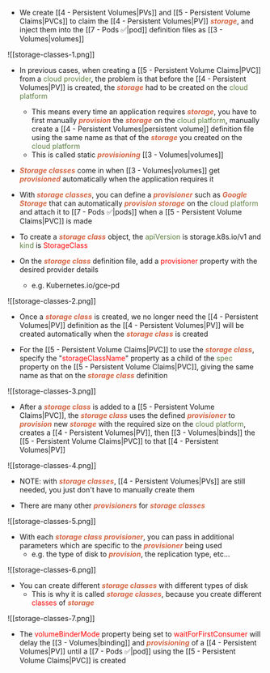 - We create [[4 - Persistent Volumes|PVs]] and [[5 - Persistent Volume Claims|PVCs]] to claim the [[4 - Persistent Volumes|PV]] <b><i><span style="color:#d46644">storage</span></i></b>, and inject them into the [[7 - Pods ✅|pod]] definition files as [[3 - Volumes|volumes]]

![[storage-classes-1.png]]

- In previous cases, when creating a [[5 - Persistent Volume Claims|PVC]] from a <span style="color:#5c7e3e">cloud provider</span>, the problem is that before the [[4 - Persistent Volumes|PV]] is created, the <b><i><span style="color:#d46644">storage</span></i></b> had to be created on the <span style="color:#5c7e3e">cloud platform</span>
	- This means every time an application requires <b><i><span style="color:#d46644">storage</span></i></b>, you have to first manually <b><i><span style="color:#d46644">provision</span></i></b> the <b><i><span style="color:#d46644">storage</span></i></b> on the <span style="color:#5c7e3e">cloud platform</span>, manually create a [[4 - Persistent Volumes|persistent volume]] definition file using the same name as that of the <b><i><span style="color:#d46644">storage</span></i></b> you created on the <span style="color:#5c7e3e">cloud platform</span>
	- This is called static <b><i><span style="color:#d46644">provisioning</span></i></b> [[3 - Volumes|volumes]]

- <b><i><span style="color:#d46644">Storage classes</span></i></b> come in when [[3 - Volumes|volumes]] get <b><i><span style="color:#d46644">provisioned</span></i></b> automatically when the application requires it

- With <b><i><span style="color:#d46644">storage classes</span></i></b>, you can define a <b><i><span style="color:#d46644">provisioner</span></i></b> such as <b><i><span style="color:#d46644">Google Storage</span></i></b> that can automatically <b><i><span style="color:#d46644">provision storage</span></i></b> on the <span style="color:#5c7e3e">cloud platform</span> and attach it to [[7 - Pods ✅|pods]] when a [[5 - Persistent Volume Claims|PVC]] is made

- To create a <b><i><span style="color:#d46644">storage class</span></i></b> object, the <span style="color:#5c7e3e">apiVersion</span> is storage.k8s.io/v1 and <span style="color:#5c7e3e">kind</span> is <span style="color:red">StorageClass</span>

- On the <b><i><span style="color:#d46644">storage class</span></i></b> definition file, add a <span style="color:red">provisioner</span> property with the desired provider details
	- e.g. Kubernetes.io/gce-pd

![[storage-classes-2.png]]

- Once a <b><i><span style="color:#d46644">storage class</span></i></b> is created, we no longer need the [[4 - Persistent Volumes|PV]] definition as the [[4 - Persistent Volumes|PV]] will be created automatically when the <b><i><span style="color:#d46644">storage class</span></i></b> is created

- For the [[5 - Persistent Volume Claims|PVC]] to use the <b><i><span style="color:#d46644">storage class</span></i></b>, specify the "<span style="color:red">storageClassName</span>" property as a child of the <span style="color:#5c7e3e">spec</span> property on the [[5 - Persistent Volume Claims|PVC]], giving the same name as that on the <b><i><span style="color:#d46644">storage class</span></i></b> definition

![[storage-classes-3.png]]

- After a <b><i><span style="color:#d46644">storage class</span></i></b> is added to a [[5 - Persistent Volume Claims|PVC]], the <b><i><span style="color:#d46644">storage class</span></i></b> uses the defined <b><i><span style="color:#d46644">provisioner</span></i></b> to <b><i><span style="color:#d46644">provision</span></i></b> new <b><i><span style="color:#d46644">storage</span></i></b> with the required size on the <span style="color:#5c7e3e">cloud platform</span>, creates a [[4 - Persistent Volumes|PV]], then [[3 - Volumes|binds]] the [[5 - Persistent Volume Claims|PVC]] to that [[4 - Persistent Volumes|PV]]

![[storage-classes-4.png]]

- NOTE: with <b><i><span style="color:#d46644">storage classes</span></i></b>, [[4 - Persistent Volumes|PVs]] are still needed, you just don't have to manually create them

- There are many other <b><i><span style="color:#d46644">provisioners</span></i></b> for <b><i><span style="color:#d46644">storage classes</span></i></b>

![[storage-classes-5.png]]

- With each <b><i><span style="color:#d46644">storage class</span></i></b> <b><i><span style="color:#d46644">provisioner</span></i></b>, you can pass in additional parameters which are specific to the <b><i><span style="color:#d46644">provisioner</span></i></b> being used
	- e.g. the type of disk to <b><i><span style="color:#d46644">provision</span></i></b>, the replication type, etc…

![[storage-classes-6.png]]

- You can create different <b><i><span style="color:#d46644">storage classes</span></i></b> with different types of disk
	- This is why it is called <b><i><span style="color:#d46644">storage classes</span></i></b>, because you create different <span style="color:red">classes</span> of <b><i><span style="color:#d46644">storage</span></i></b>

![[storage-classes-7.png]]

- The <span style="color:red">volumeBinderMode</span> property being set to <span style="color:red">waitForFirstConsumer</span> will delay the [[3 - Volumes|binding]] and <b><i><span style="color:#d46644">provisioning</span></i></b> of a [[4 - Persistent Volumes|PV]] until a [[7 - Pods ✅|pod]] using the [[5 - Persistent Volume Claims|PVC]] is created
